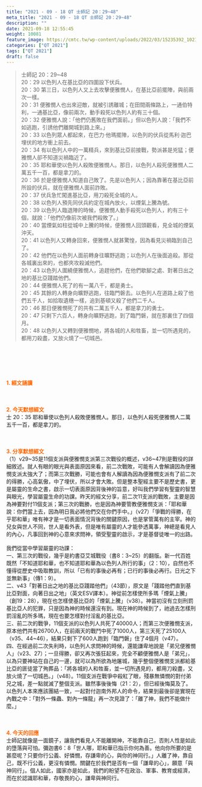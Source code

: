 ```yaml
---
title: "2021 - 09 - 18 QT 士師記 20：29~48"
meta_title: "2021 - 09 - 18 QT 士師記 20：29~48"
description: ""
date: 2021-09-18 12:55:45
weight: 10081
feature_image: https://cmtc.tw/wp-content/uploads/2022/03/15235392_10211799862337740_180693556567566654_o-1.webp
categories: ["QT 2021"]
tags: ["QT 2021"]
draft: false
---
```


<blockquote>士師記 20：29~48<br />
20：29 以色列人在基比亞的四圍設下伏兵。<br />
20：30 第三日，以色列人又上去攻擊便雅憫人，在基比亞前擺陣，與前兩次一樣。<br />
20：31 便雅憫人也出來迎敵，就被引誘離城；在田間兩條路上，一通伯特利，一通基比亞，像前兩次，動手殺死以色列人約有三十個。<br />
20：32 便雅憫人說：「他們仍舊敗在我們面前。」但以色列人說：「我們不如逃跑，引誘他們離開城到路上來。」<br />
20：33 以色列眾人都起來，在巴力‧他瑪擺陣，以色列的伏兵從馬利‧迦巴埋伏的地方衝上前去。<br />
20：34 有以色列人中的一萬精兵，來到基比亞前接戰，勢派甚是兇猛；便雅憫人卻不知道災禍臨近了。<br />
20：35 耶和華使以色列人殺敗便雅憫人。那日，以色列人殺死便雅憫人二萬五千一百，都是拿刀的。<br />
20：36 於是便雅憫人知道自己敗了。先是以色列人；因為靠著在基比亞前所設的伏兵，就在便雅憫人面前詐敗。<br />
20：37 伏兵急忙闖進基比亞，用刀殺死全城的人。<br />
20：38 以色列人預先同伏兵約定在城內放火，以煙氣上騰為號。<br />
20：39 以色列人臨退陣的時候，便雅憫人動手殺死以色列人，約有三十個，就說：「他們仍像前次被我們殺敗了。」<br />
20：40 當煙氣如柱從城中上騰的時候，便雅憫人回頭觀看，見全城的煙氣沖天。<br />
20：41 以色列人又轉身回來，便雅憫人就甚驚惶，因為看見災禍臨到自己了。<br />
20：42 他們在以色列人面前轉身往曠野逃跑；以色列人在後面追殺。那從各城裏出來的，也都夾攻殺滅他們。<br />
20：43 以色列人圍繞便雅憫人，追趕他們，在他們歇腳之處、對著日出之地的基比亞踐踏他們。<br />
20：44 便雅憫人死了的有一萬八千，都是勇士。<br />
20：45 其餘的人轉身向曠野逃跑，往臨門磐去。以色列人在道路上殺了他們五千人，如拾取遺穗一樣，追到基頓又殺了他們二千人。<br />
20：46 那日便雅憫死了的共有二萬五千人，都是拿刀的勇士。<br />
20：47 只剩下六百人，轉身向曠野逃跑，到了臨門磐，就在那裏住了四個月。<br />
20：48 以色列人又轉到便雅憫地，將各城的人和牲畜，並一切所遇見的，都用刀殺盡，又放火燒了一切城邑。</blockquote><br />
&nbsp;<br />
<br />
&nbsp;<br />
<br />
<span style="color: #ff6600;"><strong>1. </strong><strong>經文誦讀</strong></span><br />
<br />
<span style="color: #ff6600;"><strong> </strong></span><br />
<br />
<span style="color: #ff6600;"><strong>2. 今天默想</strong><strong>經文<br />
</strong></span>士 20：35 耶和華使以色列人殺敗便雅憫人。那日，以色列人殺死便雅憫人二萬五千一百，都是拿刀的。<br />
<br />
&nbsp;<br />
<br />
<span style="color: #ff6600;"><strong>3. 分享默想經文<br />
</strong></span>（1）v29~35是11個支派與便雅憫支派第三次戰役的概述，v36~47則是戰役的詳細敘述。就人有眼的眼光與表面原因來看，前二次戰敗，可能有人會解讀因為便雅憫支派太強大了；而第三次戰勝，可能也會有人解讀為因為便雅憫支派有了前二次的得勝，心高氣傲，中了埋伏，所以才會大敗。但是整本聖經主要不是歷史書，更是屬靈的生命之書，啟示一切表面原因背後神的旨意，好叫我們學習有聖靈的智慧與眼光，學習屬靈生命的功課。昨天的經文分享，前二次11支派的戰敗，主要是因為神要對付11個支派；第三次的戰勝，也是因為神要管教便雅憫支派：「耶和華說：你們當上去，因為明日我必將他們交在你們手中。」（v27）「爭戰的得勝，在乎耶和華」唯有神才是一切表面情況背後的關鍵原因，也是掌管萬有的主宰。神的兒女與世人不同，世人是看外表，但是唯有屬靈的人才能參透萬事，神總是看見人的內心，凡事回到神的心意來求問神，領受聖靈的啟示，才是基督徒唯一的出路。<br />
<br />
我們從當中學習屬靈的功課：<br />
一、第三次的戰役，幾乎是約書亞艾城戰役（書8：3~25）的翻版。新一代百姓既然「不知道耶和華，也不知道耶和華為以色列人所行的事」（2：10），自然也不懂得從歷史中吸取教訓，所以「已有的事後必再有；已行的事後必再行。日光之下並無新事」（傳1：9）。<br />
二、v43「對著日出之地的基比亞踐踏他們」（43節），原文是「踐踏他們直到基比亞對面，向著日出之地」（英文ESV譯本）。神從前怎樣使所多瑪「煙氣上騰」（創19：28），現在也怎樣使基比亞的「煙氣上騰」（v38）。神當初沒有立刻刑罰基比亞人的犯罪，只是因為神的時候還沒有到。現在神的時候到了，祂過去怎樣刑罰淫亂的所多瑪，現在也要怎樣對付淫亂的基比亞。<br />
三、前二次的戰爭，11個支派的以色列人共死了40000人；而第三次便雅憫支派，原本他們共有26700人，在前兩天的戰鬥中死了1000人，第三天死了25100人（v35、44~46），結果只剩下了600人跑到「臨門磐」住了4個月（v47）。<br />
四、在經過前二次失利時，以色列人求問神的時候，還能謙卑地說是「弟兄便雅憫人」（v23、27）；一旦得勝，卻又再次張狂起來，完全不顧便雅憫人是「弟兄」，以為只要神站在自己的一邊，就可以為所欲為地屠城，幾乎整個便雅憫支派都給基比亞的匪徒當了殉葬品：「將各城的人和牲畜，並一切所遇見的，都用刀殺盡，又放火燒了一切城邑。」（v48）。11個支派在戰爭中殺紅了眼，殘暴無憐憫的對付弟兄之城，差一點就滅了整個支派。雖然事後後悔（21：2），但已經後悔莫及了。以色列人本來應該團結一致，一起對付迦南外邦人的命令，結果到最後卻是實現在內戰之中：「對外一條蟲、對內一條龍」再一次見證了：「離了神，我們不能做什麼。」<br />
<br />
&nbsp;<br />
<br />
<span style="color: #ff6600;"><strong>4. 今天的回應<br />
</strong></span>士師記就像是一面鏡子，讓我們看見人不能離開神，不能靠自己，否則人性是如此的墮落與可怕。彌迦書6：8「世人哪，耶和華已指示你何為善。他向你所要的是甚麼呢？只要你行公義、好憐憫，存謙卑的心，與你的神同行。」人離了神，靠自己，既不行公義，更沒有憐憫。關鍵在於我們是否有一個「謙卑的心」，願意「與神同行」。個人如此，國家亦是如此，我們的盼望不在政治、軍事、教育或經濟，而在於認識耶和華，存敬畏的心，謙卑與神同行。
        